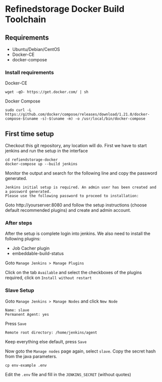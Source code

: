 # Refinedstorage Docker Build Toolchain

## Requirements
* Ubuntu/Debian/CentOS
* Docker-CE
* docker-compose

### Install requirements

Docker-CE
```
wget -qO- https://get.docker.com/ | sh
```
Docker Compose
```
sudo curl -L https://github.com/docker/compose/releases/download/1.21.0/docker-compose-$(uname -s)-$(uname -m) -o /usr/local/bin/docker-compose
```

## First time setup

Checkout this git repository, any location will do.
First we have to start jenkins and run the setup in the interface

```
cd refiendstorage-docker
docker-compose up --build jenkins
```

Monitor the output and search for the following line and copy the password generated.

```
Jenkins initial setup is required. An admin user has been created and a password generated.
Please use the following password to proceed to installation:
```

Goto http://yourserver:8080 and follow the setup instructions (choose default recommended plugins) and create and admin account.

### After steps
After the setup is complete login into jenkins.
We also need to install the following plugins:

 * Job Cacher plugin
 * embeddable-build-status
 
Goto `Manage Jenkins > Manage Plugins`

Click on the tab `Available` and select the checkboxes of the plugins required, click on `Install without restart`

### Slave Setup
Goto `Manage Jenkins > Manage Nodes` and click `New Node`

```
Name: slave
Permanent Agent: yes
```
Press `Save`

```
Remote root directory: /home/jenkins/agent
```
Keep everything else default, press `Save`

Now goto the `Manage nodes` page again, select `slave`.
Copy the secret hash from the java parameters.

```
cp env-example .env
```
Edit the `.env` file and fill in the `JENKINS_SECRET` (without quotes)
